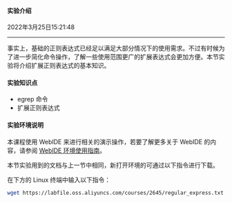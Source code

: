#### 实验介绍

2022年3月25日15:21:48

----

事实上，基础的正则表达式已经足以满足大部分情况下的使用需求。不过有时候为了进一步简化命令操作，了解一些使用范围更广的扩展表达式会更加方便。本节实验将介绍扩展正则表达式的基本知识。

#### 实验知识点

- egrep 命令
- 扩展正则表达式

#### 实验环境说明

本课程使用 WebIDE 来进行相关的演示操作，若要了解更多关于 WebIDE 的内容，请参阅 [WebIDE 环境使用指南](https://www.lanqiao.cn/courses/1740)。

本节实验用到的文档与上一节中相同，新打开环境的可通过以下指令进行下载。

在下方的 Linux 终端中输入以下指令：

```bash
wget https://labfile.oss.aliyuncs.com/courses/2645/regular_express.txt
```






